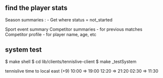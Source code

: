 

## find the player stats

Season summaries :
    - Get where status = not_started

Sport event summary
Competitor summaries - for previous matches
Competitor profile - for player name, age, etc

## system test

$ make shell
$ cd lib/clients/tennislive-client
$ make _testSystem



tennislive time to local east (+9)
10:00 => 19:00
12:20 => 21:20
02:30 => 11:30